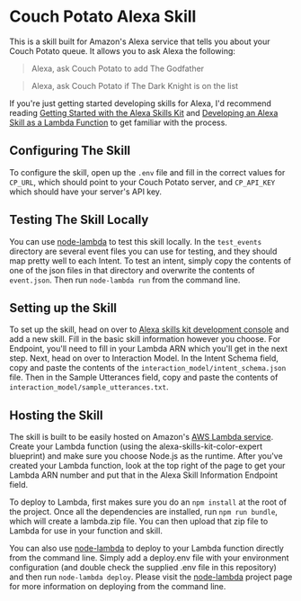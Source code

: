 # Couch Potato Alexa Skill

This is a skill built for Amazon's Alexa service that tells you about your Couch Potato queue. It
allows you to ask Alexa the following:

> Alexa, ask Couch Potato to add The Godfather

> Alexa, ask Couch Potato if The Dark Knight is on the list

If you're just getting started developing skills for Alexa, I'd recommend reading [Getting Started
with the Alexa Skills
Kit](https://developer.amazon.com/public/solutions/alexa/alexa-skills-kit/getting-started-guide) and
[Developing an Alexa Skill as a Lambda
Function](https://developer.amazon.com/public/solutions/alexa/alexa-skills-kit/docs/developing-an-alexa-skill-as-a-lambda-function) to get familiar with the process.

## Configuring The Skill

To configure the skill, open up the `.env` file and fill in the correct values for `CP_URL`, which
should point to your Couch Potato server, and `CP_API_KEY` which should have your server's API key.

## Testing The Skill Locally

You can use [node-lambda](https://github.com/motdotla/node-lambda) to test this skill locally. In
the `test_events` directory are several event files you can use for testing, and they should map
pretty well to each Intent. To test an intent, simply copy the contents of one of the json files in
that directory and overwrite the contents of `event.json`. Then run `node-lambda run` from the
command line.

## Setting up the Skill

To set up the skill, head on over to [Alexa skills kit
development console](https://developer.amazon.com/edw/home.html) and add a new skill. Fill in the
basic skill information however you choose. For Endpoint, you'll need to fill in your Lambda ARN
which you'll get in the next step. Next, head on over to Interaction Model. In the Intent
Schema field, copy and paste the contents of the `interaction_model/intent_schema.json` file. Then
in the Sample Utterances field, copy and paste the contents of
`interaction_model/sample_utterances.txt`.

## Hosting the Skill

The skill is built to be easily hosted on Amazon's [AWS
Lambda service](https://aws.amazon.com/lambda/). Create your Lambda function (using the
alexa-skills-kit-color-expert blueprint) and make sure you choose Node.js as the runtime. After 
you've created your Lambda function, look at the top right of the page to get your Lambda ARN
number and put that in the Alexa Skill Information Endpoint field.

To deploy to Lambda, first makes sure you do an `npm install` at the root of the project.
Once all the dependencies are installed, run `npm run bundle`, which will create a lambda.zip file.
You can then upload that zip file to Lambda for use in your function and skill.

You can also use [node-lambda](https://github.com/motdotla/node-lambda) to deploy to your Lambda
function directly from the command line. Simply add a deploy.env file with your environment
configuration (and double check the supplied .env file in this repository) and then run
`node-lambda deploy`. Please visit the [node-lambda](https://github.com/motdotla/node-lambda)
project page for more information on deploying from the command line.
